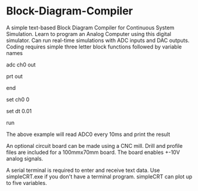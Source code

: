 # Block-Diagram-Compiler
A simple text-based Block Diagram Compiler for Continuous System Simulation.
Learn to program an Analog Computer using this digital simulator.
Can run real-time simulations with ADC inputs and DAC outputs.
Coding requires simple three letter block functions followed by variable names

adc ch0 out

prt out

end

set ch0 0

set dt 0.01

run

The above example will read ADC0 every 10ms and print the result

An optional circuit board can be made using a CNC mill. Drill and profile
files are included for a 100mmx70mm board. The board enables
+-10V analog signals.

A serial terminal is required to enter and receive text data. 
Use simpleCRT.exe if you don't have a terminal program. 
simpleCRT can plot up to five variables.
